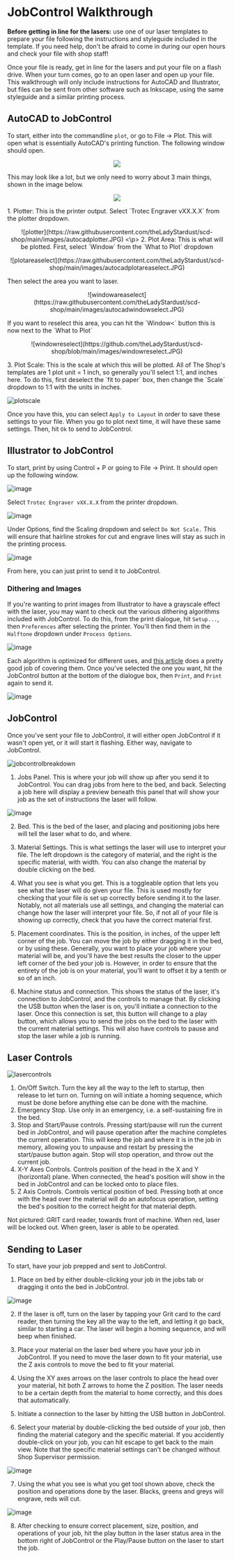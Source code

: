 # JobControl Walkthrough

**Before getting in line for the lasers:** use one of our laser templates to prepare your file following the instructions and styleguide included in the template. If you need help, don't be afraid to come in during our open hours and check your file with shop staff!

Once your file is ready, get in line for the lasers and put your file on a flash drive. When your turn comes, go to an open laser and open up your file. This walkthrough will only include instructions for AutoCAD and Illustrator, but files can be sent from other software such as Inkscape, using the same styleguide and a similar printing process. 

## AutoCAD to JobControl
To start, either into the commandline `plot`, or go to File -> Plot. This will open what is essentially AutoCAD's printing function. The following window should open.
<p align="center">
  <img src="https://raw.githubusercontent.com/theLadyStardust/scd-shop/main/images/autocadplotstart.JPG" alttext="Initial Plot Dialogue" />
</p>
                                                                                                                  
This may look like a lot, but we only need to worry about 3 main things, shown in the image below.

<p align="center">
  <img src="starter_highlighted](https://raw.githubusercontent.com/theLadyStardust/scd-shop/main/images/starter_highlighted.png" alttext="See below for reference" /> 
</p>
1. Plotter: This is the printer output. Select `Trotec Engraver vXX.X.X` from the plotter dropdown. 
<p align="center">
  ![plotter](https://raw.githubusercontent.com/theLadyStardust/scd-shop/main/images/autocadplotter.JPG)
<\p>
2. Plot Area: This is what will be plotted. First, select `Window` from the `What to Plot` dropdown

<p align="center">
  ![plotareaselect](https://raw.githubusercontent.com/theLadyStardust/scd-shop/main/images/autocadplotareaselect.JPG)
 </p>
Then select the area you want to laser. 
<p align="center">
  ![windowareaselect](https://raw.githubusercontent.com/theLadyStardust/scd-shop/main/images/autocadwindowselect.JPG)
</p>
If you want to reselect this area, you can hit the `Window<` button this is now next to the `What to Plot` 

<p align="center">
  ![windowreselect](https://github.com/theLadyStardust/scd-shop/blob/main/images/windowreselect.JPG)
  </p>
3. Plot Scale: This is the scale at which this will be plotted. All of The Shop's templates are 1 plot unit = 1 inch, so generally you'll select 1:1, and inches here. To do this, first deselect the `fit to paper` box, then change the `Scale` dropdown to 1:1 with the units in inches.

![plotscale](https://raw.githubusercontent.com/theLadyStardust/scd-shop/main/images/plotscale.JPG)


Once you have this, you can select `Apply to Layout` in order to save these settings to your file. When you go to plot next time, it will have these same settings. Then, hit `Ok` to send to JobControl.

## Illustrator to JobControl
To start, print by using Control + P or going to File -> Print. It should open up the following window. 

![image](https://user-images.githubusercontent.com/63514508/211379006-8bd3fbd2-85d4-40d8-968b-7376a6dc4640.png)

Select `Trotec Engraver vXX.X.X` from the printer dropdown.

![image](https://user-images.githubusercontent.com/63514508/211379360-220ee3e7-54b8-4870-bf48-a1ffd1de8c8d.png)

Under Options, find the Scaling dropdown and select `Do Not Scale.` This will ensure that hairline strokes for cut and engrave lines will stay as such in the printing process. 

![image](https://user-images.githubusercontent.com/63514508/211379758-92075bff-691f-4799-9d34-eb6e739370af.png)

From here, you can just print to send it to JobControl.

### Dithering and Images

If you're wanting to print images from Illustrator to have a grayscale effect with the laser, you may want to check out the various dithering algorithms included with JobControl. To do this, from the print dialogue, hit `Setup...`, then `Preferences` after selecting the printer. You'll then find them in the `Halftone` dropdown under `Process Options`. 

![image](https://user-images.githubusercontent.com/63514508/211381203-76200651-5043-430f-9ced-33ead08f2762.png)

Each algorithm is optimized for different uses, and [this article](https://tannerhelland.com/2012/12/28/dithering-eleven-algorithms-source-code.html) does a pretty good job of covering them. Once you've selected the one you want, hit the JobControl button at the bottom of the dialogue box, then `Print`, and `Print` again to send it. 

![image](https://user-images.githubusercontent.com/63514508/211381073-d959d84c-9491-44cb-b2c3-ec596436f235.png)


## JobControl
Once you've sent your file to JobControl, it will either open JobControl if it wasn't open yet, or it will start it flashing. Either way, navigate to JobControl.

![jobcontrolbreakdown](https://user-images.githubusercontent.com/63514508/211382921-615a3231-91f6-4e24-beed-a2a12ec8199f.png)

1. Jobs Panel. This is where your job will show up after you send it to JobControl. You can drag jobs from here to the bed, and back. Selecting a job here will display a preview beneath this panel that will show your job as the set of instructions the laser will follow.

![image](https://user-images.githubusercontent.com/63514508/211383427-051e52ae-90a0-4eb2-8253-a3a74c4751c3.png)

2. Bed. This is the bed of the laser, and placing and positioning jobs here will tell the laser what to do, and where. 

3. Material Settings. This is what settings the laser will use to interpret your file. The left dropdown is the category of material, and the right is the specific material, with width. You can also change the material by double clicking on the bed. 

4. What you see is what you get. This is a toggleable option that lets you see what the laser will do given your file. This is used mostly for checking that your file is set up correctly before sending it to the laser. Notably, not all materials use all settings, and changing the material can change how the laser will interpret your file. So, if not all of your file is showing up correctly, check that you have the correct material first. 

5. Placement coordinates. This is the position, in inches, of the upper left corner of the job. You can move the job by either dragging it in the bed, or by using these. Generally, you want to place your job where your material will be, and you'll have the best results the closer to the upper left corner of the bed your job is. However, in order to ensure that the entirety of the job is on your material, you'll want to offset it by a tenth or so of an inch. 

6. Machine status and connection. This shows the status of the laser, it's connection to JobControl, and the controls to manage that. By clicking the USB button when the laser is on, you'll initiate a connection to the laser. Once this connection is set, this button will change to a play button, which allows you to send the jobs on the bed to the laser with the current material settings. This will also have controls to pause and stop the laser while a job is running. 

## Laser Controls

![lasercontrols](https://user-images.githubusercontent.com/63514508/211396845-d25b42a2-c2a1-4f4b-a182-e86c9e345639.png)

1. On/Off Switch. Turn the key all the way to the left to startup, then release to let turn on. Turning on will initiate a homing sequence, which must be done before anything else can be done with the machine. 
2. Emergency Stop. Use only in an emergency, i.e. a self-sustaining fire in the bed.
3. Stop and Start/Pause controls. Pressing start/pause will run the current bed in JobControl, and will pause operation after the machine completes the current operation. This will keep the job and where it is in the job in memory, allowing you to unpause and restart by pressing the start/pause button again. Stop will stop operation, and throw out the current job. 
4. X-Y Axes Controls. Controls position of the head in the X and Y (horizontal) plane. When connected, the head's position will show in the bed in JobControl and can be locked onto to place files. 
5. Z Axis Controls. Controls vertical position of bed. Pressing both at once with the head over the material will do an autofocus operation, setting the bed's position to the correct height for that material depth. 

Not pictured: GRIT card reader, towards front of machine. When red, laser will be locked out. When green, laser is able to be operated.

## Sending to Laser
To start, have your job prepped and sent to JobControl.

1. Place on bed by either double-clicking your job in the jobs tab or dragging it onto the bed in JobControl.

![image](https://user-images.githubusercontent.com/63514508/211392195-b04e4eb0-a2e6-49d9-9bd7-0f22abab3984.png)

2. If the laser is off, turn on the laser by tapping your Grit card to the card reader, then turning the key all the way to the left, and letting it go back, similar to starting a car. The laser will begin a homing sequence, and will beep when finished.

3. Place your material on the laser bed where you have your job in JobControl. If you need to move the laser down to fit your material, use the Z axis controls to move the bed to fit your material.

5. Using the XY axes arrows on the laser controls to place the head over your material, hit both Z arrows to home the Z position. The laser needs to be a certain depth from the material to home correctly, and this does that automatically. 

6. Initiate a connection to the laser by hitting the USB button in JobControl. 

6. Select your material by double-clicking the bed outside of your job, then finding the material category and the specific material. If you accidently double-click on your job,  you can hit escape to get back to the main view. Note that the specific material settings can't be changed without Shop Supervisor permission. 

![image](https://user-images.githubusercontent.com/63514508/211390466-bb73d001-0bf5-4587-9483-770902c8a730.png)

7. Using the what you see is what you get tool shown above, check the position and operations done by the laser. Blacks, greens and greys will engrave, reds will cut. 

![image](https://user-images.githubusercontent.com/63514508/211390869-3f604771-1df0-4980-b617-89ffc9438515.png)

8. After checking to ensure correct placement, size, position, and operations of your job, hit the play button in the laser status area in the bottom right of JobControl or the Play/Pause button on the laser to start the job. 
